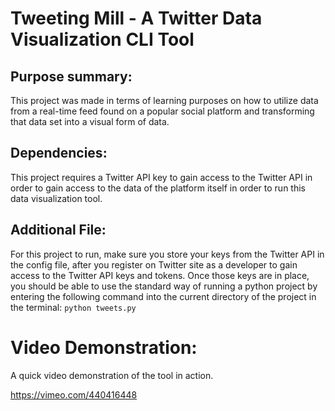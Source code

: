 # Tweeting Mill - A Twitter Data Visualization CLI Tool

## Purpose summary:

This project was made in terms of learning purposes on how to utilize data from a real-time feed found on a popular social platform and transforming
that data set into a visual form of data.

## Dependencies:
This project requires a Twitter API key to gain access to the Twitter API in order to gain access to the data of the platform itself in order to 
run this data visualization tool.

## Additional File:
For this project to run, make sure you store your keys from the Twitter API in the config file, after you register on Twitter site as a developer 
to gain access to the Twitter API keys and tokens. Once those keys are in place, you should be able to use the standard way of running a python project
by entering the following command into the current directory of the project in the terminal: ``python tweets.py``

# Video Demonstration:

A quick video demonstration of the tool in action.

https://vimeo.com/440416448
